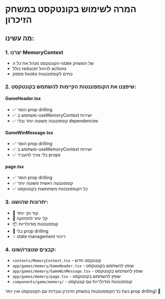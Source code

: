 # המרה לשימוש בקונטקסט במשחק הזיכרון

## מה עשינו:

### 1. יצרנו MemoryContext
- הקונטקסט מנהל את כל ה-state של המשחק
- כולל reducer לניהול actions
- מספק hooks נוחים לקומפוננטות

### 2. שיפצנו את הקומפוננטות הקיימות להשתמש בקונטקסט:

#### GameHeader.tsx
- ✅ הוסר prop drilling
- ✅ משתמש ב-useMemoryContext ישירות
- ✅ קומפוננטה פשוטה יותר ובלי dependencies

#### GameWinMessage.tsx  
- ✅ הוסר prop drilling
- ✅ משתמש ב-useMemoryContext ישירות
- ✅ בלי צורך להעביר props

#### page.tsx
- ✅ הוסר prop drilling
- ✅ קומפוננטה ראשית פשוטה יותר
- ✅ כל הקומפוננטות משתמשות בקונטקסט

### 3. יתרונות שהושגו:
- 🚀 קוד נקי יותר
- 🔧 קל יותר לתחזוקה
- 📦 קומפוננטות מודולריות
- 🎯 בלי prop drilling
- 💡 state management ריכוזי

### 4. קבצים שנוצרו/שונו:
- `contexts/MemoryContext.tsx` - קונטקסט חדש
- `app/games/memory/GameHeader.tsx` - שופץ להשתמש בקונטקסט
- `app/games/memory/GameWinMessage.tsx` - שופץ להשתמש בקונטקסט
- `app/games/memory/page.tsx` - שופץ להשתמש בקונטקסט
- `components/game/memory/` - קומפוננטות מודולריות עם קונטקסט

כעת כל הקומפוננטות במשחק הזיכרון עובדות עם הקונטקסט ואין יותר prop drilling! 🎉
